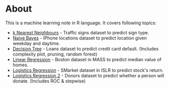 # About
This is a machine learning note in R language. It covers following topics:
* [k Nearest Neighbours](https://github.com/woo-chia-wei/r-machine-learning/blob/master/k-nearest-neighbours.ipynb) - Traffic signs dataset to predict sign type.
* [Naive Bayes](https://github.com/woo-chia-wei/r-machine-learning/blob/master/naive-bayes.ipynb) - IPhone locations dataset to predict location given weekday and daytime.
* [Decision Tree](https://github.com/woo-chia-wei/r-machine-learning/blob/master/decision-tree.ipynb) - Loans dataset to predict credit card default. (Includes complexity plot, pruning, random forest)
* [Linear Regression](https://github.com/woo-chia-wei/r-machine-learning/blob/master/linear-regression.ipynb) - Boston dataset in MASS to predict median value of homes.
* [Logistics Regression](https://github.com/woo-chia-wei/r-machine-learning/blob/master/logistics-regression.ipynb) - SMarket dataset in ISLR to predict stock's return.
* [Logistics Regression 2](https://github.com/woo-chia-wei/r-machine-learning/blob/master/logistics-regression2.ipynb) - Donors dataset to predict whether a person will donate. (Includes ROC & stepwise)
